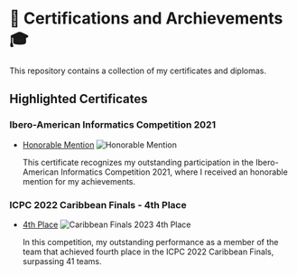 # 🏅 Certifications and Archievements 🎓

This repository contains a collection of my certificates and diplomas.

## Highlighted Certificates

### Ibero-American Informatics Competition 2021
- [Honorable Mention](https://github.com/reneespinosa/Certifications-and-Archivements/files/15046421/Honorable.Mention.pdf) 
 ![Honorable Mention](https://github.com/reneespinosa/Certifications-and-Archivements/assets/130246934/909b3252-c0b6-4355-8756-d6839ed719b2)

  This certificate recognizes my outstanding participation in the Ibero-American Informatics Competition 2021, where I received an honorable mention for my achievements.

### ICPC 2022 Caribbean Finals - 4th Place
- [4th Place](https://github.com/reneespinosa/Certifications-and-Archivements/files/15046425/2023-Caribbean.Finals-Rene.Espinosa.Arteaga-PLACE.pdf)
 ![Caribbean Finals 2023 4th Place](https://github.com/reneespinosa/Certifications-and-Archivements/assets/130246934/abd54f9c-a786-4b33-9772-e40591d0bc28)

  In this competition, my outstanding performance as a member of the team that achieved fourth place in the ICPC 2022 Caribbean Finals, surpassing 41 teams.
